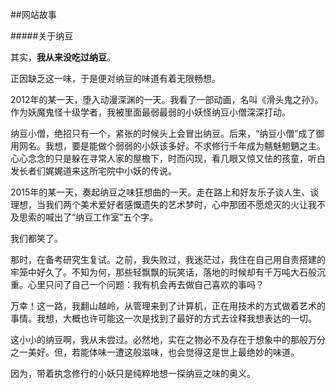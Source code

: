 ##网站故事

#####关于纳豆

其实，**我从来没吃过纳豆**。

正因缺乏这一味，于是便对纳豆的味道有着无限畅想。

2012年的某一天，堕入动漫深渊的一天。我看了一部动画，名叫《滑头鬼之孙》。作为妖魔鬼怪十级学者，我被里面最弱最弱的小妖怪纳豆小僧深深打动。

纳豆小僧，绝招只有一个，紧张的时候头上会冒出纳豆。后来，“纳豆小僧”成了御用网名。我想，要是能做个弱弱的小妖该多好。不求修行千年成为魑魅魍魉之主。心心念念的只是躲在寻常人家的屋檐下，时而闪现，看几眼又惊又怯的孩童，听白发长者们娓娓道来这所宅院中小妖的传说。

2015年的某一天，奏起纳豆之味狂想曲的一天。走在路上和好友乐子谈人生、谈理想，当我们两个美术爱好者感慨遗失的艺术梦时，心中那团不愿熄灭的火让我不及思索的喊出了“纳豆工作室”五个字。

我们都笑了。

那时，在备考研究生复试。之前，我失败过，我迷茫过，我住在自己用自责搭建的牢笼中好久了。不知为何，那些轻飘飘的玩笑话，落地的时候却有千万吨大石般沉重。心里只问了自己一个问题：我有机会再去做自己喜欢的事吗？

万幸！这一路，我翻山越岭，从管理来到了计算机，正在用技术的方式做着艺术的事情。我想，大概也许可能这一次是找到了最好的方式去诠释我想表达的一切。

这小小的纳豆啊，我从未尝过。必然地，实在之物必不及存在于想象中的那般万分之一美好。但，若能体味一遭这般滋味，也会觉得这是世上最绝妙的味道。

因为，带着执念修行的小妖只是纯粹地想一探纳豆之味的奥义。